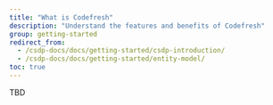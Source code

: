 ```yaml
---
title: "What is Codefresh"
description: "Understand the features and benefits of Codefresh"
group: getting-started
redirect_from:
  - /csdp-docs/docs/getting-started/csdp-introduction/
  - /csdp-docs/docs/getting-started/entity-model/
toc: true
---
```


TBD


<!--- What's different in Codefresh when it comes to continuous integration (CI) and continuous delivery (CD)?
There is a long answer and a short one.

Let's start with the short answer: 

Codefresh:
* Is a _complete CI/CD solution_, and not just CI.
* Works with all major Git platforms and cloud providers. There is no lock-in with any particular vendor.
* Has pipelines with Has several unique features such as a distributed Docker layer cache, an auto-mounted shared volume, a private Docker registry and a private Helm repository.
* Built-in Kubernetes and Helm dashboards 
* Helm charts browser, and Helm environment board 

As you can see, Codefresh is turbo-charged CI/CD. We cover the full software lifecycle. View a release in the Kubernetes dashboard, click on it and go to the Docker image, click on the Docker image and go to the build that created it, all from a single interface. 


How does Codefresh do it?
Everything for CI/CD in Codefresh starts and ends with pipelines. In Codefresh, a pipeline can do pretty much anyhting, only CI, only CD, both CI and CD.

Your CI pipeline can compile and package code, build and push Docker images. The CD pipeline can deploy applications/artifacts to VMs, Kubernetes clusters, FTP sites, S3 buckets, and more. And yet another pipeline combines both integration and deployment for full CI/CD.
Other pipelines can run unit tests, integration tests, acceptance tests etc. CI/CD pipeline to create and deploy your applications, or a pipeline run any custom action, such as tests.





Completely programmatic approach
Unlike other CI/CD platforms which can be tightly coupled to a single Git provider, or a specific vendor or set of tools, Codefresh supports a fully programmtic implementation. Pipelines are create pipelines and define the pipeline’s steps, triggers, and variables.

Everything in the pipeline is defined as code and applied with the command line. Storing the definitions in a code repo ensures consistenct. Upscaling or expanind Doing so means we can create all of our pipelines in a consistent way and store those definitions in a code repository. Taking this one step step deeper, we could then create a bootstrap pipeline in Codefresh that generates pipelines when new definitions are added to this repo. See our previous post Programmatic Creation of Codefresh Pipelines (part 2) for more on this.


The Docker registry integrations and all cluster integrations are automatically available to all pipelines. You don’t need docker login commands or kubectl commands to set up a Kube context inside your pipeline.



Pipelines can Run unit tests, integration tests, acceptance tests etc.





Pipeline extras
We support all Git providers: Both on-premises and cloud 
provides a rich set of triggers: Trigger pipelines  on a schedule, from a push to a docker registry or from a push to a helm registry or from actions that happened in Git.
Has a rich, modern API With Codefresh, you can trigger a pipeline

Since Codefresh is decoupled from any single pipeline source, we provide a programmatic way to 


## CI/CD pipelines

As mentioned earlier, everything in Codefresh CI/CD starts and ends with pipelines. 
A Codefresh pipeline has two distinct aspects:

* Pipeline specifications
  Specifications define the pipeline:
  * Metadata such as name, project, tags, in Codefresh
  * Events that trigger the pipeline, such as webhooks, cron events, etc.
  * Steps to use for this pipeline (inline, from a repo, etc.)

* Pipeline steps
  Pipeline steps are essentially a collection of Docker images that define the:
  * Jobs to run
  * Sequence in which to run the jobs
  * CI and CD processes to implement

  Step types range from clone, build, deploy, and, a freestyle step when no size fits.  
  For ready-to-use collections of pipeline steps, check out our [Plugin marketplace](https://codefresh.io/steps/){:target="\_blank"}



To see how pipeline work, start with the [Introduction to Codefresh pipelines]({{site.baseurl}}/docs/configure-ci-cd-pipeline/introduction-to-codefresh-pipelines/), or jump to [pipeline creation]({{site.baseurl}}/docs/configure-ci-cd-pipeline/pipelines/).

## Releases and dashboards
Dashboards are key to providing information at the right time and in 
perational Dashboards ~ Exposing the most commonly needed application and environmental information to developers so that they can troubleshoot without needing assistance from the DevOps teams; even in production

Analytical Dashboards ~ Developers often need to reach out to the DevOps team to get statistics and metrics around builds and deployments. Codefresh automatically generates DORA metrics as well as many other key indicators of build and deployment efficiency, which can be easily viewed in seconds by product owners and management alike.

## Integrations
For a seamless CI/CD experience, Codefresh has native integrations with alomst every major provider.
Easily connect Git providers, registry providers, storage providers, secret stores, and notification channels 

Docker registry and all cluster integrations are automatically available to all pipelines. You don’t need Docker login commands or `kubectl` commands to set up a Kube context inside your pipeline.

Go to Pipeline Integrations in the UI, and see how to 
## Where to go from here
Here are several links we think wouuld be useful t

### Quick starts
To get up and running, follow our quick starts. The quick start modules are a series of flows that guide you from setting up your first account in Codefresh, to creating a basic pipeline, and deploying to Kubernetes.
See XREF TBD 

### Example catalog
For those who are familiar with CI/CD, we have an extensive collection of examples, covering several CI and CD scenarios:
[CI examples]({{site.baseurl}}/docs/example-catalog/ci-examples/)
[CD examples]({{site.baseurl}}/docs/example-catalog/cd-examples/)

### Guides
And finally, if you want more meat, dive in to our detailed guides.
XREF TBD

-->